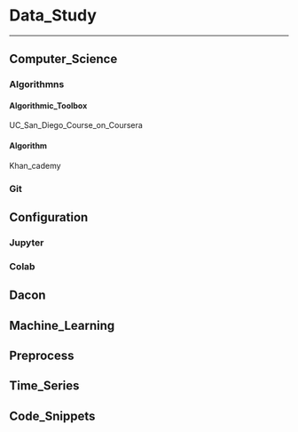 # Data_Study
----------
## Computer_Science
### Algorithmns
#### Algorithmic_Toolbox
UC_San_Diego_Course_on_Coursera
#### Algorithm
Khan_cademy
### Git
## Configuration
### Jupyter
### Colab
## Dacon
## Machine_Learning
## Preprocess
## Time_Series
## Code_Snippets
